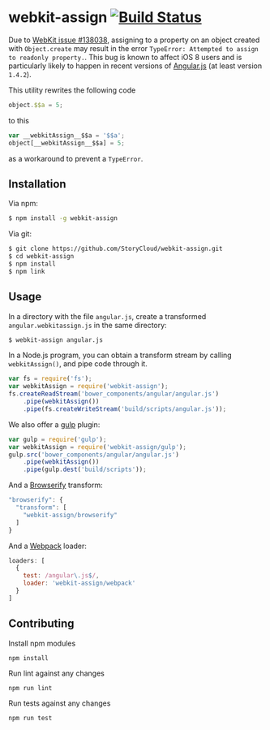 # webkit-assign [![Build Status](https://travis-ci.org/StoryCloud/webkit-assign.svg?branch=master)](https://travis-ci.org/StoryCloud/webkit-assign)

Due to [WebKit issue #138038][], assigning to a property on an object created
with `Object.create` may result in the error `TypeError: Attempted to assign to
readonly property.`. This bug is known to affect iOS 8 users and is particularly
likely to happen in recent versions of [Angular.js][] (at least version
`1.4.2`).

This utility rewrites the following code

```js
object.$$a = 5;
```

to this

```js
var __webkitAssign__$$a = '$$a';
object[__webkitAssign__$$a] = 5;
```

as a workaround to prevent a `TypeError`.

## Installation

Via npm:

```bash
$ npm install -g webkit-assign
```

Via git:

```bash
$ git clone https://github.com/StoryCloud/webkit-assign.git
$ cd webkit-assign
$ npm install
$ npm link
```

## Usage

In a directory with the file `angular.js`, create a transformed
`angular.webkitassign.js` in the same directory:

```bash
$ webkit-assign angular.js
```

In a Node.js program, you can obtain a transform stream by calling
`webkitAssign()`, and pipe code through it.

```js
var fs = require('fs');
var webkitAssign = require('webkit-assign');
fs.createReadStream('bower_components/angular/angular.js')
    .pipe(webkitAssign())
    .pipe(fs.createWriteStream('build/scripts/angular.js'));
```

We also offer a [gulp][] plugin:

```js
var gulp = require('gulp');
var webkitAssign = require('webkit-assign/gulp');
gulp.src('bower_components/angular/angular.js')
    .pipe(webkitAssign())
    .pipe(gulp.dest('build/scripts'));
```

And a [Browserify][] transform:

```js
"browserify": {
  "transform": [
    "webkit-assign/browserify"
  ]
}
```

And a [Webpack][] loader:

```js
loaders: [
  {
    test: /angular\.js$/,
    loader: 'webkit-assign/webpack'
  }
]
```

## Contributing

Install npm modules

```
npm install
```

Run lint against any changes

```
npm run lint
```

Run tests against any changes

```
npm run test
```


[WebKit issue #138038]: https://bugs.webkit.org/show_bug.cgi?id=138038
[Angular.js]: https://angularjs.org/
[gulp]: http://gulpjs.com/
[Browserify]: http://browserify.org/
[Webpack]: http://webpack.github.io
